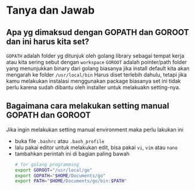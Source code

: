 # Tanya dan Jawab

## Apa yg dimaksud dengan GOPATH dan GOROOT dan ini harus kita set?
`GOPATH` adalah folder yg ditunjuk oleh golang library sebagai tempat kerja atau kita sering sebut dengan `workspace`
`GOROOT` adalah pointer/path folder yang menunjukkan binary dari golang biasanya jika install default kita akan mengarah ke folder `/usr/local/bin`
Harus diset terlebih dahulu, tetapi jika kamu melakukan instalasi menggunakan package biasanya set ini tidak perlu karena sudah dibantu oleh installer untuk melakuakn setting-nya.

## Bagaimana cara melakukan setting manual GOPATH dan GOROOT
Jika ingin melakukan setting manual environment maka perlu lakukan ini
* buka file `.bashrc` atau `.bash_profile`
* lalu pakai editor untuk melakukan edit, bisa pakai `vi`, `vim` atau `nano`
* tambahkan perintah ini di bagian paling bawah
  ```bash
  # for golang programming
  export GOROOT="/usr/local/go"
  export GOPATH="$HOME/Documents/go"
  export PATH="$HOME/Documents/go/bin:$PATH"
  ```

## 